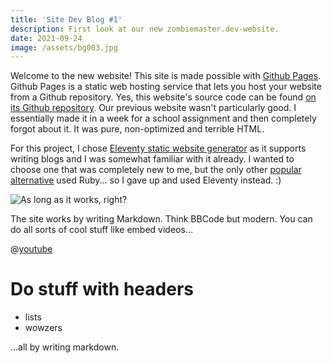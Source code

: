 ```yaml
---
title: 'Site Dev Blog #1'
description: First look at our new zombiemaster.dev-website.
date: 2021-09-24
image: /assets/bg003.jpg
---
```

Welcome to the new website! This site is made possible with [Github Pages](https://pages.github.com/). Github Pages is a static web hosting service that lets you host your website from a Github repository. Yes, this website's source code can be found [on its Github repository](https://github.com/zm-reborn/zmr-website-new). Our previous website wasn't particularly good. I essentially made it in a week for a school assignment and then completely forgot about it. It was pure, non-optimized and terrible HTML.

For this project, I chose [Eleventy static website generator](https://www.11ty.dev/) as it supports writing blogs and I was somewhat familiar with it already. I wanted to choose one that was completely new to me, but the only other [popular alternative](https://jekyllrb.com/) used Ruby... so I gave up and used Eleventy instead. :)

![As long as it works, right?](https://i.imgur.com/iJqWZXJ.png)

The site works by writing Markdown. Think BBCode but modern. You can do all sorts of cool stuff like embed videos...

@[youtube](https://www.youtube.com/watch?v=dQw4w9WgXcQ)


# Do stuff with headers

- lists
- wowzers

...all by writing markdown.

